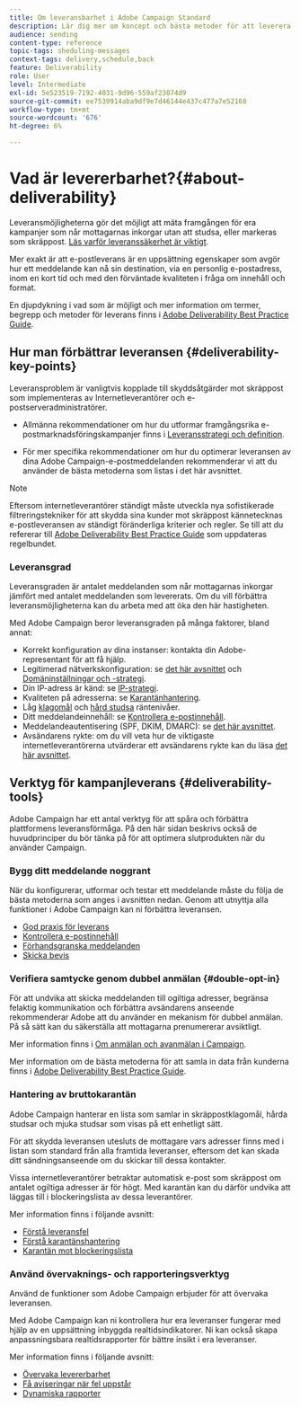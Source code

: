 ```yaml
---
title: Om leveransbarhet i Adobe Campaign Standard
description: Lär dig mer om koncept och bästa metoder för att leverera samt de verktyg som Adobe Campaign Standard erbjuder för att optimera leveransen.
audience: sending
content-type: reference
topic-tags: sheduling-messages
context-tags: delivery,schedule,back
feature: Deliverability
role: User
level: Intermediate
exl-id: 5e523519-7192-4031-9d96-559af23074d9
source-git-commit: ee7539914aba9df9e7d46144e437c477a7e52168
workflow-type: tm+mt
source-wordcount: '676'
ht-degree: 6%

---
```


# Vad är levererbarhet?{#about-deliverability}

Leveransmöjligheterna gör det möjligt att mäta framgången för era kampanjer som når mottagarnas inkorgar utan att studsa, eller markeras som skräppost. [Läs varför leveranssäkerhet är viktigt](https://experienceleague.adobe.com/docs/deliverability-learn/deliverability-best-practice-guide/deliverability-strategy-and-definition.html#why-deliverability-matters).

Mer exakt är att e-postleverans är en uppsättning egenskaper som avgör hur ett meddelande kan nå sin destination, via en personlig e-postadress, inom en kort tid och med den förväntade kvaliteten i fråga om innehåll och format. <!--These characteristics fall into four main categories: data quality, message and content, sending infrastructure, and reputation. Together, they form the foundation of a successful email deliverability program.-->

En djupdykning i vad som är möjligt och mer information om termer, begrepp och metoder för leverans finns i [Adobe Deliverability Best Practice Guide](https://experienceleague.adobe.com/docs/deliverability-learn/deliverability-best-practice-guide/introduction.html?lang=sv).

## Hur man förbättrar leveransen {#deliverability-key-points}

Leveransproblem är vanligtvis kopplade till skyddsåtgärder mot skräppost som implementeras av Internetleverantörer och e-postserveradministratörer.

* Allmänna rekommendationer om hur du utformar framgångsrika e-postmarknadsföringskampanjer finns i [Leveransstrategi och definition](https://experienceleague.adobe.com/docs/deliverability-learn/deliverability-best-practice-guide/deliverability-strategy-and-definition.html).

* För mer specifika rekommendationer om hur du optimerar leveransen av dina Adobe Campaign-e-postmeddelanden rekommenderar vi att du använder de bästa metoderna som listas i det här avsnittet.

>[!NOTE]
>
>Eftersom internetleverantörer ständigt måste utveckla nya sofistikerade filtreringstekniker för att skydda sina kunder mot skräppost kännetecknas e-postleveransen av ständigt föränderliga kriterier och regler. Se till att du refererar till [Adobe Deliverability Best Practice Guide](https://experienceleague.adobe.com/docs/deliverability-learn/deliverability-best-practice-guide/introduction.html?lang=sv) som uppdateras regelbundet.

### Leveransgrad

Leveransgraden är antalet meddelanden som når mottagarnas inkorgar jämfört med antalet meddelanden som levererats. Om du vill förbättra leveransmöjligheterna kan du arbeta med att öka den här hastigheten.

Med Adobe Campaign beror leveransgraden på många faktorer, bland annat:

* Korrekt konfiguration av dina instanser: kontakta din Adobe-representant för att få hjälp.
* Legitimerad nätverkskonfiguration: se [det här avsnittet](../../sending/using/optimize-delivery.md#network-config) och [Domäninställningar och -strategi](https://experienceleague.adobe.com/docs/deliverability-learn/deliverability-best-practice-guide/transition-process/infrastructure.html#domain-setup-and-strategy).
* Din IP-adress är känd: se [IP-strategi](https://experienceleague.adobe.com/docs/deliverability-learn/deliverability-best-practice-guide/transition-process/infrastructure.html#ip-strategy).
* Kvaliteten på adresserna: se [Karantänhantering](../../sending/using/optimize-delivery.md#quarantine-management).
* Låg [klagomål](https://experienceleague.adobe.com/docs/deliverability-learn/deliverability-best-practice-guide/metrics-for-deliverability/complaints.html) och [hård studsa](https://experienceleague.adobe.com/docs/deliverability-learn/deliverability-best-practice-guide/metrics-for-deliverability/bounces.html#hard-bounces) räntenivåer.
* Ditt meddelandeinnehåll: se [Kontrollera e-postinnehåll](../../sending/using/control-email-content.md).
* Meddelandeautentisering (SPF, DKIM, DMARC): se [det här avsnittet](https://experienceleague.adobe.com/docs/deliverability-learn/deliverability-best-practice-guide/transition-process/infrastructure.html#authentication).
* Avsändarens rykte: om du vill veta hur de viktigaste internetleverantörerna utvärderar ett avsändarens rykte kan du läsa [det här avsnittet](https://experienceleague.adobe.com/docs/deliverability-learn/deliverability-best-practice-guide/internet-service-provider-specifics/overview.html).

## Verktyg för kampanjleverans {#deliverability-tools}

Adobe Campaign har ett antal verktyg för att spåra och förbättra plattformens leveransförmåga. På den här sidan beskrivs också de huvudprinciper du bör tänka på för att optimera slutprodukten när du använder Campaign.

### Bygg ditt meddelande noggrant

När du konfigurerar, utformar och testar ett meddelande måste du följa de bästa metoderna som anges i avsnitten nedan. Genom att utnyttja alla funktioner i Adobe Campaign kan ni förbättra leveransen.

* [God praxis för leverans](../../sending/using/delivery-best-practices.md)
* [Kontrollera e-postinnehåll](../../sending/using/control-email-content.md)
* [Förhandsgranska meddelanden](../../sending/using/previewing-messages.md)
* [Skicka bevis](../../sending/using/sending-proofs.md)

### Verifiera samtycke genom dubbel anmälan {#double-opt-in}

För att undvika att skicka meddelanden till ogiltiga adresser, begränsa felaktig kommunikation och förbättra avsändarens anseende rekommenderar Adobe att du använder en mekanism för dubbel anmälan. På så sätt kan du säkerställa att mottagarna prenumererar avsiktligt.

Mer information finns i [Om anmälan och avanmälan i Campaign](../../audiences/using/about-opt-in-and-opt-out-in-campaign.md).

Mer information om de bästa metoderna för att samla in data från kunderna finns i [Adobe Deliverability Best Practice Guide](https://experienceleague.adobe.com/docs/deliverability-learn/deliverability-best-practice-guide/first-impressions/address-collection-and-list-growth.html#data-quality-and-hygiene).

### Hantering av bruttokarantän

Adobe Campaign hanterar en lista som samlar in skräppostklagomål, hårda studsar och mjuka studsar som visas på ett enhetligt sätt.

För att skydda leveransen utesluts de mottagare vars adresser finns med i listan som standard från alla framtida leveranser, eftersom det kan skada ditt sändningsanseende om du skickar till dessa kontakter.

Vissa internetleverantörer betraktar automatisk e-post som skräppost om antalet ogiltiga adresser är för högt.  Med karantän kan du därför undvika att läggas till i blockeringslista av dessa leverantörer.

Mer information finns i följande avsnitt:

* [Förstå leveransfel](../../sending/using/understanding-delivery-failures.md)
* [Förstå karantänshantering](../../sending/using/understanding-quarantine-management.md)
* [Karantän mot blockeringslista](../../sending/using/understanding-quarantine-management.md#quarantine-vs-denylist)

### Använd övervaknings- och rapporteringsverktyg

Använd de funktioner som Adobe Campaign erbjuder för att övervaka leveransen.

Med Adobe Campaign kan ni kontrollera hur era leveranser fungerar med hjälp av en uppsättning inbyggda realtidsindikatorer. <!--For example, you can check the number of messages that are successfully executed, sent and delivered. You can also verify the number of messages that have been opened and the number of messages/links that have been clicked.-->Ni kan också skapa anpassningsbara realtidsrapporter för bättre insikt i era leveranser.

Mer information finns i följande avsnitt:

* [Övervaka levererbarhet](../../sending/using/monitor-deliverability.md)
  <!--[Monitoring a delivery](../../sending/using/monitoring-a-delivery.md)-->
* [Få aviseringar när fel uppstår](../../sending/using/receiving-alerts-when-failures-happen.md)
* [Dynamiska rapporter](../../reporting/using/about-dynamic-reports.md)

<!--## General recommendations

NOT SURE TO KEEP

Here are a few additional recommendations when it comes to deliverability.

### Send to valid addresses {#valid-addresses}

Spammers often use address generators based on lists of frequent names and first names; in addition, they rarely process technical notifications sent back by mail servers. A high rate of invalid addresses is often interpreted as a sign of spam.

Double opt-in mechanisms and effective handling of technical bounce messages make it possible to avoid this.

### Reduce complaint rate {#reduce-complaint-rate}

ISPs usually have a prominent means of reporting a received message as spam. This makes it possible to identify unreliable sources. By rapidly honoring opt-out requests, making regular use of a given list, verifying consent through a double opt-in system, and implementing feedback loops, you can reduce complaint rates.

<!--Sending to honeypot addresses {#honeypot-addresses}
ISPs and other organizations (refer to https://www.projecthoneypot.org/) make use of mailboxes that do not correspond to physical persons but are created simply to trick spammers. These so-called "honey pot" addresses are published on the Web in order to be collected by spambots and thus catch illegitimate senders. The use of a double opt-in mechanism precludes this sort of address being added to a list. When using a third-party list, you must be sure of the methods employed by its maintainer.-->

<!--## Sending on a regular basis {#regular-deliveries}

Spammers make programmed deliveries to maintain their reputation over time. They sometimes need to adapt their marketing plan to meet the best practices imposed by the ISPs and so, after a peak in reputation (ramp-up), they configure regular deliveries.-->
